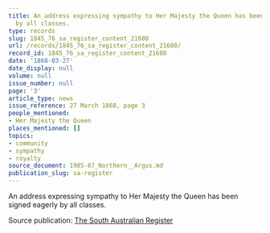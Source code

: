 ```yaml
---
title: An address expressing sympathy to Her Majesty the Queen has been signed eagerly
  by all classes.
type: records
slug: 1845_76_sa_register_content_21680
url: /records/1845_76_sa_register_content_21680/
record_id: 1845_76_sa_register_content_21680
date: '1868-03-27'
date_display: null
volume: null
issue_number: null
page: '3'
article_type: news
issue_reference: 27 March 1868, page 3
people_mentioned:
- Her Majesty the Queen
places_mentioned: []
topics:
- community
- sympathy
- royalty
source_document: 1985-87_Northern__Argus.md
publication_slug: sa-register
---
```


An address expressing sympathy to Her Majesty the Queen has been signed eagerly by all classes.

Source publication: [The South Australian Register](/publications/sa-register/)
